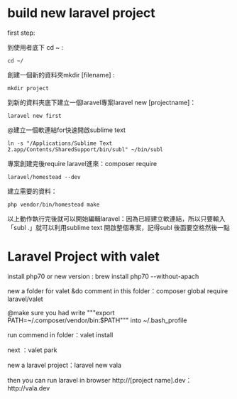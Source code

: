 # **build new laravel project**

first step:

到使用者底下 cd ~ : 
```
cd ~/
```

創建一個新的資料夾mkdir \[filename\] : 
```
mkdir project
```
到新的資料夾底下建立一個laravel專案laravel new \[projectname\]：
```
laravel new first
```
@建立一個軟連結for快速開啟sublime text 
```
ln -s "/Applications/Sublime Text 2.app/Contents/SharedSupport/bin/subl" ~/bin/subl
```
專案創建完後require laravel進來：composer require 
```
laravel/homestead --dev
```
建立需要的資料：
```
php vendor/bin/homestead make
```
以上動作執行完後就可以開始編輯laravel：因為已經建立軟連結，所以只要輸入「subl .」就可以利用sublime text 開啟整個專案，記得subl 後面要空格然後一點



# Laravel Project with valet

install php70 or new version : brew install php70 --without-apach

new a folder for valet &do comment in this folder：composer global require laravel\/valet

@make sure you had write """export PATH=~\/.composer\/vendor\/bin:$PATH""" into ~\/.bash\_profile

run commend in folder：valet install  

next ：valet park

new a laravel project：laravel new vala

then you can run laravel in browser  http:\/\/\[project name\].dev：http:\/\/vala.dev



